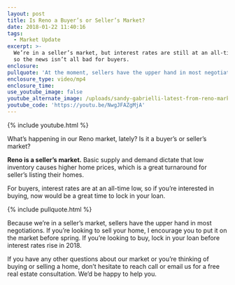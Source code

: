 ```yaml
---
layout: post
title: Is Reno a Buyer’s or Seller’s Market?
date: 2018-01-22 11:40:16
tags:
  - Market Update
excerpt: >-
  We’re in a seller’s market, but interest rates are still at an all-time low,
  so the news isn’t all bad for buyers.
enclosure:
pullquote: 'At the moment, sellers have the upper hand in most negotiations.'
enclosure_type: video/mp4
enclosure_time:
use_youtube_image: false
youtube_alternate_image: /uploads/sandy-gabrielli-latest-from-reno-market-youtube.jpg
youtube_code: 'https://youtu.be/NwgJFAZgMjA'
---
```



{% include youtube.html %}

What’s happening in our Reno market, lately? Is it a buyer’s or seller’s market?

**Reno is a seller’s market.** Basic supply and demand dictate that low inventory causes higher home prices, which is a great turnaround for seller’s listing their homes.

For buyers, interest rates are at an all-time low, so if you’re interested in buying, now would be a great time to lock in your loan.

{% include pullquote.html %}

Because we’re in a seller’s market, sellers have the upper hand in most negotiations. If you’re looking to sell your home, I encourage you to put it on the market before spring. If you’re looking to buy, lock in your loan before interest rates rise in 2018.

If you have any other questions about our market or you’re thinking of buying or selling a home, don’t hesitate to reach call or email us for a free real estate consultation. We’d be happy to help you.